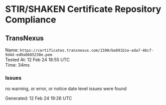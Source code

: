 # STIR/SHAKEN Certificate Repository Compliance

## TransNexus

Name: `https://certificates.transnexus.com/159H/be691b1e-ada7-46cf-9d4d-ed0a6685238e.pem`\
Tested At: 12 Feb 24 18:55 UTC\
Time: 34ms

### Issues

no warning, or error, or notice date level issues were found

Generated: 12 Feb 24 19:26 UTC